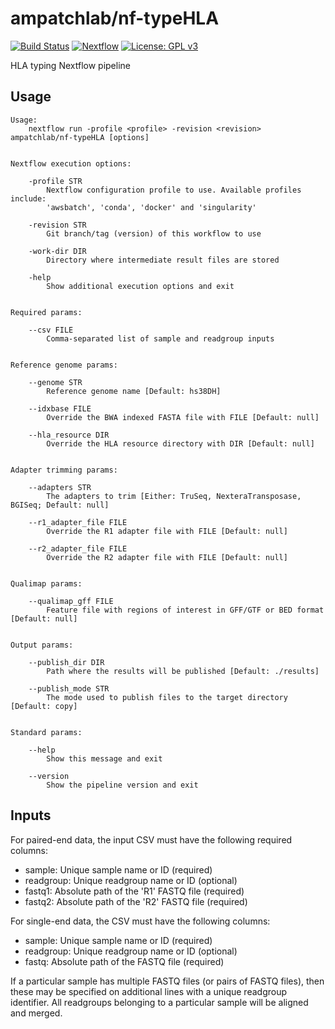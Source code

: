 # ampatchlab/nf-typeHLA

[![Build Status](https://codebuild.ap-southeast-2.amazonaws.com/badges?uuid=eyJlbmNyeXB0ZWREYXRhIjoiYWI0clRvd3JIOUNRWFFrajFwTTYrOHZha1FHQWVNa01ET2p1bUZ4cmRXRVdnUzRqVmFLV0dQWk1jT0VzWUZXMUNFRVRka28yaFFrQnNDWUg4M0llcDlvPSIsIml2UGFyYW1ldGVyU3BlYyI6InRpQkhSVVFkRThiQTBEQnQiLCJtYXRlcmlhbFNldFNlcmlhbCI6MX0%3D&branch=master)](https://ap-southeast-2.console.aws.amazon.com/codesuite/codebuild/projects/nf-typeHLA/history)
[![Nextflow](https://img.shields.io/badge/nextflow-%E2%89%A520.07.1-brightgreen.svg)](https://www.nextflow.io/)
[![License: GPL v3](https://img.shields.io/badge/License-GPL%20v3-blue.svg)](https://www.gnu.org/licenses/gpl-3.0)

HLA typing Nextflow pipeline

## Usage

```
Usage:
    nextflow run -profile <profile> -revision <revision> ampatchlab/nf-typeHLA [options]


Nextflow execution options:

    -profile STR
        Nextflow configuration profile to use. Available profiles include:
        'awsbatch', 'conda', 'docker' and 'singularity'

    -revision STR
        Git branch/tag (version) of this workflow to use

    -work-dir DIR
        Directory where intermediate result files are stored

    -help
        Show additional execution options and exit


Required params:

    --csv FILE
        Comma-separated list of sample and readgroup inputs


Reference genome params:

    --genome STR
        Reference genome name [Default: hs38DH]

    --idxbase FILE
        Override the BWA indexed FASTA file with FILE [Default: null]

    --hla_resource DIR
        Override the HLA resource directory with DIR [Default: null]


Adapter trimming params:

    --adapters STR
        The adapters to trim [Either: TruSeq, NexteraTransposase, BGISeq; Default: null]

    --r1_adapter_file FILE
        Override the R1 adapter file with FILE [Default: null]

    --r2_adapter_file FILE
        Override the R2 adapter file with FILE [Default: null]


Qualimap params:

    --qualimap_gff FILE
        Feature file with regions of interest in GFF/GTF or BED format [Default: null]


Output params:

    --publish_dir DIR
        Path where the results will be published [Default: ./results]

    --publish_mode STR
        The mode used to publish files to the target directory [Default: copy]


Standard params:

    --help
        Show this message and exit

    --version
        Show the pipeline version and exit
```

## Inputs

For paired-end data, the input CSV must have the following required columns:

 * sample: Unique sample name or ID (required)
 * readgroup: Unique readgroup name or ID (optional)
 * fastq1: Absolute path of the 'R1' FASTQ file (required)
 * fastq2: Absolute path of the 'R2' FASTQ file (required)

For single-end data, the CSV must have the following columns:

 * sample: Unique sample name or ID (required)
 * readgroup: Unique readgroup name or ID (optional)
 * fastq: Absolute path of the FASTQ file (required)

If a particular sample has multiple FASTQ files (or pairs of FASTQ files), then these may
be specified on additional lines with a unique readgroup identifier. All readgroups belonging
to a particular sample will be aligned and merged.
